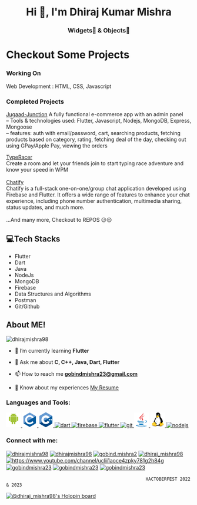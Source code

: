 <h1 align="center">Hi 👋, I'm Dhiraj Kumar Mishra</h1>
<h3 align="center">Widgets💙 & Objects💛</h3>

# Checkout Some Projects
### Working On
Web Development : HTML, CSS, Javascript

### Completed Projects
[Jugaad-Junction](https://github.com/dhirajmishra98/Jugaad-Junction)
A fully functional e-commerce app with an admin panel<br>
– Tools & technologies used: Flutter, Javascript, Nodejs, MongoDB, Express, Mongoose<br>
– features: auth with email/password, cart, searching products, fetching products based on category, rating, fetching
deal of the day, checking out using GPay/Apple Pay, viewing the orders<br>

[TypeRacer](https://github.com/dhirajmishra98/TypeRacer) <br>
Create a room and let your friends join to start typing race adventure and know your speed in WPM<br>
<br>
[Chatify](https://github.com/dhirajmishra98/Chatify) <br>
Chatify is a full-stack one-on-one/group chat application developed using Firebase and Flutter. It offers a wide range of features to enhance your chat experience, including phone number authentication, multimedia sharing, status updates, and much more.
<br>
<br>
...And many more, Checkout to REPOS 😉😉

## 💻Tech Stacks
- Flutter
- Dart
- Java
- NodeJs
- MongoDB
- Firebase
- Data Structures and Algorithms
- Postman
- Git/Github

## About ME!
<p align="left"> <img src="https://komarev.com/ghpvc/?username=dhirajmishra98&label=Profile%20views&color=0e75b6&style=flat" alt="dhirajmishra98" /> </p>

- 🌱 I’m currently learning **Flutter**

- 💬 Ask me about **C, C++, Java, Dart, Flutter**

- 📫 How to reach me **gobindmishra23@gmail.com**

- 📄 Know about my experiences [My Resume](https://drive.google.com/file/d/1tgC4-KYfUsIGMUJ6KaJFrD_9qOBjPcXm/view?usp=sharing)


<h3 align="left">Languages and Tools:</h3>
<p align="left"> <a href="https://developer.android.com" target="_blank" rel="noreferrer"> <img src="https://raw.githubusercontent.com/devicons/devicon/master/icons/android/android-original-wordmark.svg" alt="android" width="40" height="40"/> </a> <a href="https://www.cprogramming.com/" target="_blank" rel="noreferrer"> <img src="https://raw.githubusercontent.com/devicons/devicon/master/icons/c/c-original.svg" alt="c" width="40" height="40"/> </a> <a href="https://www.w3schools.com/cpp/" target="_blank" rel="noreferrer"> <img src="https://raw.githubusercontent.com/devicons/devicon/master/icons/cplusplus/cplusplus-original.svg" alt="cplusplus" width="40" height="40"/> </a> <a href="https://dart.dev" target="_blank" rel="noreferrer"> <img src="https://www.vectorlogo.zone/logos/dartlang/dartlang-icon.svg" alt="dart" width="40" height="40"/> </a> <a href="https://firebase.google.com/" target="_blank" rel="noreferrer"> <img src="https://www.vectorlogo.zone/logos/firebase/firebase-icon.svg" alt="firebase" width="40" height="40"/> </a> <a href="https://flutter.dev" target="_blank" rel="noreferrer"> <img src="https://www.vectorlogo.zone/logos/flutterio/flutterio-icon.svg" alt="flutter" width="40" height="40"/> </a> <a href="https://git-scm.com/" target="_blank" rel="noreferrer"> <img src="https://www.vectorlogo.zone/logos/git-scm/git-scm-icon.svg" alt="git" width="40" height="40"/> </a> <a href="https://www.java.com" target="_blank" rel="noreferrer"> <img src="https://raw.githubusercontent.com/devicons/devicon/master/icons/java/java-original.svg" alt="java" width="40" height="40"/> </a> <a href="https://www.linux.org/" target="_blank" rel="noreferrer"> <img src="https://raw.githubusercontent.com/devicons/devicon/master/icons/linux/linux-original.svg" alt="linux" width="40" height="40"/> </a> <a href="https://nodejs.org/en/docs" target="_blank" rel="noreferrer"> <img src="https://www.vectorlogo.zone/logos/nodejs/nodejs-icon.svg" alt="nodejs" width="40" height="40"/> </a></p>


<h3 align="left">Connect with me:</h3>
<p align="left">
<a href="https://dev.to/dhirajmishra98" target="_blank"><img align="center" src="https://raw.githubusercontent.com/rahuldkjain/github-profile-readme-generator/master/src/images/icons/Social/devto.svg" alt="dhirajmishra98" height="30" width="40" /></a>
<a href="https://linkedin.com/in/dhirajmishra98" target="_blank"><img align="center" src="https://raw.githubusercontent.com/rahuldkjain/github-profile-readme-generator/master/src/images/icons/Social/linked-in-alt.svg" alt="dhirajmishra98" height="30" width="40" /></a>
<a href="https://fb.com/gobind.mishra2" target="_blank"><img align="center" src="https://raw.githubusercontent.com/rahuldkjain/github-profile-readme-generator/master/src/images/icons/Social/facebook.svg" alt="gobind.mishra2" height="30" width="40" /></a>
<a href="https://instagram.com/dhiraj_mishra98" target="_blank"><img align="center" src="https://raw.githubusercontent.com/rahuldkjain/github-profile-readme-generator/master/src/images/icons/Social/instagram.svg" alt="dhiraj_mishra98" height="30" width="40" /></a>
<a href="https://www.youtube.com/c/https://www.youtube.com/channel/uclii1aoce4zpky781g2h84g" target="_blank"><img align="center" src="https://raw.githubusercontent.com/rahuldkjain/github-profile-readme-generator/master/src/images/icons/Social/youtube.svg" alt="https://www.youtube.com/channel/uclii1aoce4zpky781g2h84g" height="30" width="40" /></a>
<a href="https://www.hackerrank.com/gobindmishra23" target="_blank"><img align="center" src="https://raw.githubusercontent.com/rahuldkjain/github-profile-readme-generator/master/src/images/icons/Social/hackerrank.svg" alt="gobindmishra23" height="30" width="40" /></a>
<a href="https://www.leetcode.com/gobindmishra23" target="_blank"><img align="center" src="https://raw.githubusercontent.com/rahuldkjain/github-profile-readme-generator/master/src/images/icons/Social/leet-code.svg" alt="gobindmishra23" height="30" width="40" /></a>
<a href="https://auth.geeksforgeeks.org/user/gobindmishra23" target="_blank"><img align="center" src="https://raw.githubusercontent.com/rahuldkjain/github-profile-readme-generator/master/src/images/icons/Social/geeks-for-geeks.svg" alt="gobindmishra23" height="30" width="40" /></a>
</p>



                                                         HACTOBERFEST 2022 & 2023
[![@dhiraj_mishra98's Holopin board](https://holopin.me/dhiraj_mishra98)](https://holopin.io/@dhiraj_mishra98)


<!---
dhirajmishra98/dhirajmishra98 is a ✨ special ✨ repository because its `README.md` (this file) appears on your GitHub profile.
You can click the Preview link to take a look at your changes.
--->
